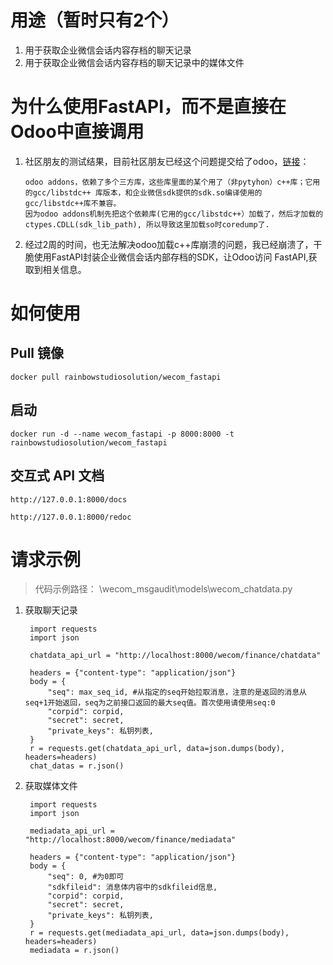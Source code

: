 # 用途（暂时只有2个）

1. 用于获取企业微信会话内容存档的聊天记录
2. 用于获取企业微信会话内容存档的聊天记录中的媒体文件

# 为什么使用FastAPI，而不是直接在Odoo中直接调用
1. 社区朋友的测试结果，目前社区朋友已经这个问题提交给了odoo，[链接](https://github.com/odoo/odoo/issues/82623)：
    ```
    odoo addons，依赖了多个三方库，这些库里面的某个用了（非pytyhon）c++库；它用的gcc/libstdc++ 库版本，和企业微信sdk提供的sdk.so编译使用的 gcc/libstdc++库不兼容。
    因为odoo addons机制先把这个依赖库(它用的gcc/libstdc++）加载了，然后才加载的 ctypes.CDLL(sdk_lib_path), 所以导致这里加载so时coredump了.
    ```
2. 经过2周的时间，也无法解决odoo加载c++库崩溃的问题，我已经崩溃了，干脆使用FastAPI封装企业微信会话内部存档的SDK，让Odoo访问 FastAPI,获取到相关信息。



# 如何使用

## Pull 镜像
```
docker pull rainbowstudiosolution/wecom_fastapi
```

## 启动
```
docker run -d --name wecom_fastapi -p 8000:8000 -t rainbowstudiosolution/wecom_fastapi
```

## 交互式 API 文档
```
http://127.0.0.1:8000/docs

http://127.0.0.1:8000/redoc
```

# 请求示例

> 代码示例路径：  \wecom_msgaudit\models\wecom_chatdata.py

1. 获取聊天记录
   ```
    import requests
    import json

    chatdata_api_url = "http://localhost:8000/wecom/finance/chatdata"

    headers = {"content-type": "application/json"}
    body = {
        "seq": max_seq_id, #从指定的seq开始拉取消息，注意的是返回的消息从seq+1开始返回，seq为之前接口返回的最大seq值。首次使用请使用seq:0
        "corpid": corpid,
        "secret": secret,
        "private_keys": 私钥列表,
    }
    r = requests.get(chatdata_api_url, data=json.dumps(body), headers=headers)
    chat_datas = r.json()
   ```
2. 获取媒体文件
   ```
    import requests
    import json

    mediadata_api_url = "http://localhost:8000/wecom/finance/mediadata"

    headers = {"content-type": "application/json"}
    body = {
        "seq": 0, #为0即可
        "sdkfileid": 消息体内容中的sdkfileid信息,
        "corpid": corpid,
        "secret": secret,
        "private_keys": 私钥列表,
    }
    r = requests.get(mediadata_api_url, data=json.dumps(body), headers=headers)
    mediadata = r.json()
   ```